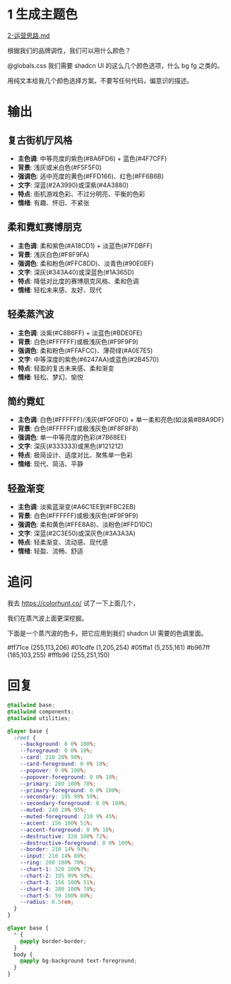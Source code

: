 # 1 生成主题色

[2-运营思路.md](../2-运营思路.md)

根据我们的品牌调性，我们可以用什么颜色？

@globals.css 我们需要 shadcn UI 的这么几个颜色选项，什么 bg fg 之类的。

用纯文本给我几个颜色选择方案。不要写任何代码，偏意识的描述。

# 输出

## 复古街机厅风格
- **主色调**: 中等亮度的紫色(#8A6FD6) + 蓝色(#4F7CFF)
- **背景**: 浅灰或米白色(#F5F5F0)
- **强调色**: 适中亮度的黄色(#FFD166)、红色(#FF6B6B)
- **文字**: 深蓝(#2A3990)或深紫(#4A3880)
- **特点**: 街机游戏色彩、不过分明亮、平衡的色彩
- **情绪**: 有趣、怀旧、不紧张

## 柔和霓虹赛博朋克
- **主色调**: 柔和紫色(#A18CD1) + 淡蓝色(#7FDBFF)
- **背景**: 浅灰白色(#F8F9FA)
- **强调色**: 柔和粉色(#FFC8DD)、淡青色(#90E0EF)
- **文字**: 深灰(#343A40)或深蓝色(#1A365D)
- **特点**: 降低对比度的赛博朋克风格、柔和色调
- **情绪**: 轻松未来感、友好、现代

## 轻柔蒸汽波
- **主色调**: 淡紫(#C8B6FF) + 淡蓝色(#BDE0FE)
- **背景**: 白色(#FFFFFF)或极浅灰色(#F9F9F9)
- **强调色**: 柔和粉色(#FFAFCC)、薄荷绿(#A0E7E5)
- **文字**: 中等深度的紫色(#6247AA)或蓝色(#2B4570)
- **特点**: 轻盈的复古未来感、柔和渐变
- **情绪**: 轻松、梦幻、愉悦

## 简约霓虹
- **主色调**: 白色(#FFFFFF)/浅灰(#F0F0F0) + 单一柔和亮色(如淡紫#B8A9DF)
- **背景**: 白色(#FFFFFF)或极浅灰色(#F8F8F8)
- **强调色**: 单一中等亮度的色彩(#7B68EE)
- **文字**: 深灰(#333333)或黑色(#121212)
- **特点**: 极简设计、适度对比、聚焦单一色彩
- **情绪**: 现代、简洁、平静

## 轻盈渐变
- **主色调**: 淡紫蓝渐变(#A6C1EE到#FBC2EB)
- **背景**: 白色(#FFFFFF)或极浅灰色(#F9F9F9)
- **强调色**: 柔和黄色(#FFE8A8)、淡粉色(#FFD1DC)
- **文字**: 深蓝(#2C3E50)或深灰色(#3A3A3A)
- **特点**: 轻柔渐变、流动感、现代感
- **情绪**: 轻盈、流畅、舒适

# 追问
我去 https://colorhunt.co/ 试了一下上面几个，

我们在蒸汽波上面更深挖掘。

下面是一个蒸汽波的色卡。把它应用到我们 shadcn UI 需要的色调里面。

#ff71ce	(255,113,206)
#01cdfe	(1,205,254)
#05ffa1	(5,255,161)
#b967ff	(185,103,255)
#fffb96	(255,251,150)

# 回复

```css
@tailwind base;
@tailwind components;
@tailwind utilities;

@layer base {
  :root {
    --background: 0 0% 100%;
    --foreground: 0 0% 18%;
    --card: 210 20% 98%;
    --card-foreground: 0 0% 18%;
    --popover: 0 0% 100%;
    --popover-foreground: 0 0% 18%;
    --primary: 280 100% 70%;
    --primary-foreground: 0 0% 100%;
    --secondary: 195 99% 50%;
    --secondary-foreground: 0 0% 100%;
    --muted: 240 20% 95%;
    --muted-foreground: 210 9% 45%;
    --accent: 156 100% 51%;
    --accent-foreground: 0 0% 18%;
    --destructive: 328 100% 72%;
    --destructive-foreground: 0 0% 100%;
    --border: 210 14% 93%;
    --input: 210 14% 89%;
    --ring: 280 100% 70%;
    --chart-1: 328 100% 72%;
    --chart-2: 195 99% 50%;
    --chart-3: 156 100% 51%;
    --chart-4: 280 100% 70%;
    --chart-5: 59 100% 80%;
    --radius: 0.5rem;
  }
}

@layer base {
  * {
    @apply border-border;
  }
  body {
    @apply bg-background text-foreground;
  }
}
```